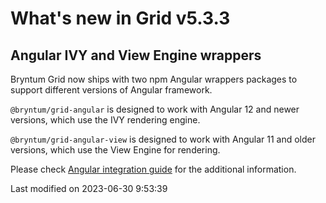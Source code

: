 # What's new in Grid v5.3.3

## Angular IVY and View Engine wrappers

Bryntum Grid now ships with two npm Angular wrappers packages to support different versions of Angular framework.

`@bryntum/grid-angular` is designed to work with Angular 12 and newer versions, which use the IVY rendering engine.

`@bryntum/grid-angular-view` is designed to work with Angular 11 and older versions, which use the View Engine
for rendering.

Please check [Angular integration guide](#Grid/guides/integration/angular/guide.md#ivy-and-view-engine-wrappers) for
the additional information.


<p class="last-modified">Last modified on 2023-06-30 9:53:39</p>